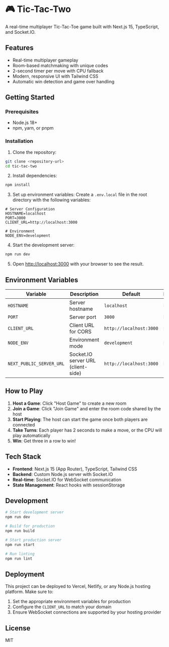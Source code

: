 # 🎮 Tic-Tac-Two

A real-time multiplayer Tic-Tac-Toe game built with Next.js 15, TypeScript, and Socket.IO.

## Features

- Real-time multiplayer gameplay
- Room-based matchmaking with unique codes
- 2-second timer per move with CPU fallback
- Modern, responsive UI with Tailwind CSS
- Automatic win detection and game over handling

## Getting Started

### Prerequisites

- Node.js 18+ 
- npm, yarn, or pnpm

### Installation

1. Clone the repository:
```bash
git clone <repository-url>
cd tic-tac-two
```

2. Install dependencies:
```bash
npm install
```

3. Set up environment variables:
Create a `.env.local` file in the root directory with the following variables:

```env
# Server Configuration
HOSTNAME=localhost
PORT=3000
CLIENT_URL=http://localhost:3000

# Environment
NODE_ENV=development
```

4. Start the development server:
```bash
npm run dev
```

5. Open [http://localhost:3000](http://localhost:3000) with your browser to see the result.

## Environment Variables

| Variable | Description | Default | Required |
|----------|-------------|---------|----------|
| `HOSTNAME` | Server hostname | `localhost` | No |
| `PORT` | Server port | `3000` | No |
| `CLIENT_URL` | Client URL for CORS | `http://localhost:3000` | No |
| `NODE_ENV` | Environment mode | `development` | No |
| `NEXT_PUBLIC_SERVER_URL` | Socket.IO server URL (client-side) | `http://localhost:3000` | No |

## How to Play

1. **Host a Game**: Click "Host Game" to create a new room
2. **Join a Game**: Click "Join Game" and enter the room code shared by the host
3. **Start Playing**: The host can start the game once both players are connected
4. **Take Turns**: Each player has 2 seconds to make a move, or the CPU will play automatically
5. **Win**: Get three in a row to win!

## Tech Stack

- **Frontend**: Next.js 15 (App Router), TypeScript, Tailwind CSS
- **Backend**: Custom Node.js server with Socket.IO
- **Real-time**: Socket.IO for WebSocket communication
- **State Management**: React hooks with sessionStorage

## Development

```bash
# Start development server
npm run dev

# Build for production
npm run build

# Start production server
npm run start

# Run linting
npm run lint
```

## Deployment

This project can be deployed to Vercel, Netlify, or any Node.js hosting platform. Make sure to:

1. Set the appropriate environment variables for production
2. Configure the `CLIENT_URL` to match your domain
3. Ensure WebSocket connections are supported by your hosting provider

## License

MIT
